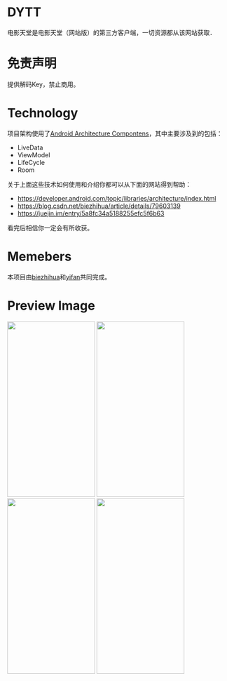 # DYTT

电影天堂是电影天堂（网站版）的第三方客户端，一切资源都从该网站获取．

# 免责声明

提供解码Key，禁止商用。

# Technology

项目架构使用了[Android Architecture Compontens](https://developer.android.com/topic/libraries/architecture/index.html)，其中主要涉及到的包括：
- LiveData
- ViewModel
- LifeCycle
- Room

关于上面这些技术如何使用和介绍你都可以从下面的网站得到帮助：
- https://developer.android.com/topic/libraries/architecture/index.html
- https://blog.csdn.net/biezhihua/article/details/79603139
- https://juejin.im/entry/5a8fc34a5188255efc5f6b63

看完后相信你一定会有所收获。

# Memebers

本项目由[biezhihua](https://github.com/biezhihua)和[yifan](https://github.com/zhuyifan2013)共同完成。


# Preview Image

<img src="https://github.com/BullfrogTeam/DYTT/blob/master/resource/device-2018-03-30-163746.png" width="200" height="400">

<img src="https://github.com/BullfrogTeam/DYTT/blob/master/resource/device-2018-03-30-163758.png" width="200" height="400">

<img src="https://github.com/BullfrogTeam/DYTT/blob/master/resource/device-2018-03-30-163812.png" width="200" height="400">

<img src="https://github.com/BullfrogTeam/DYTT/blob/master/resource/device-2018-03-30-163839.png" width="200" height="400">
